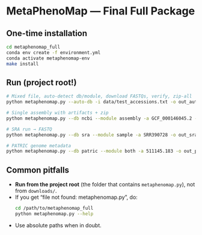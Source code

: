 # MetaPhenoMap — Final Full Package

## One-time installation
```bash
cd metaphenomap_full
conda env create -f environment.yml
conda activate metaphenomap-env
make install
```

## Run (project root!)
```bash
# Mixed file, auto-detect db/module, download FASTQs, verify, zip-all
python metaphenomap.py --auto-db -i data/test_accessions.txt -o out_auto.csv --download fastq --verify --max-workers 6 --outdir downloads --zip-all --verbose

# Single assembly with artifacts + zip
python metaphenomap.py --db ncbi --module assembly -a GCF_000146045.2 -o out_asm.csv --download assembly --outdir downloads --zip-output --verbose

# SRA run → FASTQ
python metaphenomap.py --db sra --module sample -a SRR390728 -o out_sra.csv --download fastq --outdir downloads --zip-output --verbose

# PATRIC genome metadata
python metaphenomap.py --db patric --module both -a 511145.183 -o out_patric.csv --verbose
```

## Common pitfalls
- **Run from the project root** (the folder that contains `metaphenomap.py`), not from `downloads/`.
- If you get “file not found: metaphenomap.py”, do:
  ```bash
  cd /path/to/metaphenomap_full
  python metaphenomap.py --help
  ```
- Use absolute paths when in doubt.
